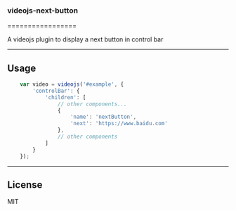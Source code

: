 ### videojs-next-button
=================

A videojs plugin to display a next button in control bar

-----
Usage
-----
```javascript
	var video = videojs('#example', {
		'controlBar': {
			'children': [
				// other components...
				{
					'name': 'nextButton',
					'next': 'https://www.baidu.com'
				},
				// other components
			]
		}
	});
```

-----
License
-----
MIT